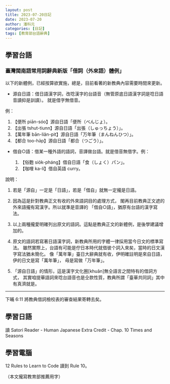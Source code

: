 ```yaml
---
layout: post
title: 2023-07-20日記
date: 2023-07-20
author: 潘科元
categories: [日記]
tags: [教育部台語辭典]
---
```

## 學習台語

### 臺灣閩南語常用詞辭典新版「借詞（外來語）體例」

以下的新體例，已經按算欲實施，總是，目前看著的新教典內容需要時間來更新。

- 源自日語：借日語漢字詞，改唸漢字的台語音（無管原底日語漢字詞是唸日語音讀抑是訓讀）。
就是借字無借音。

例：

  1. 【便所 piān-sóo】源自日語「便所（べんじょ）。
  2. 【出張 tshut-tiunn】源自日語「出張（しゅっちょう）」。
  3. 【萬年筆 bān-liân-pit】源自日語「万年筆（まんねんひつ）」。
  4. 【都合 too-ha̍p】源自日語「都合（つごう）」。

- 借自○語：借某一種外語的語詞，音譯做台語。就是借音無借字。例：

  1. 【俗麭 sio̍k-pháng】借自日語「食（しょく）パン」。
  2. 【咖哩 ka-lí】借自英語 curry。

說明：

1. 若是「源自」一定是「日語」，若是「借自」就無一定攏是日語。

2. 因為這是針對教典正文有收的外來語詞目的處理方式，
閣再目前教典正文遮的外來語攏有寫漢字。所以就準是音譯的
「借自○語」，猶原有台語的漢字寫法。

3. 以上兩種攏愛明確列出原文的語詞。這點是教典正文的新體例，是後學建議增加的。

4. 原文的語詞若寫著日語漢字詞，新教典所用的字體一律採用當今日文的標準寫法。
雖然實際上，台語有可能是佇日本時代就借彼个詞入來矣，當時的日文漢字寫法猶未簡化。
像「萬年筆」臺日大辭典就有收，伊明確註明是來自日語，伊的日文是寫「萬年筆」，
毋是寫做「万年筆」。

5. 「源自日語」的情形，這是漢字文化圈\[khuân\]無仝語言之間特有的借詞方式，
其實咱提華語詞來唸台語音也是仝款性質，教典所謂「臺華共同詞」其中有真濟就是。

---
下晡 6:11 將教典借詞檢校表的審查結果寄轉去矣。

## 學習日語
讀 Satori Reader - Human Japanese Extra Credit - Chap. 10 Times and Seasons

## 學習電腦
12 Rules to Learn to Code 讀到 Rule 10。

（本文攏寫教育部推薦用字）
